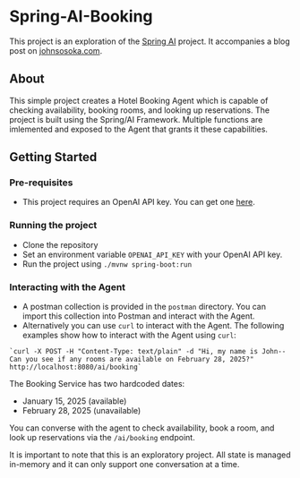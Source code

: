# Spring-AI-Booking

This project is an exploration of the [Spring AI](https://docs.spring.io/spring-ai/reference/index.html) project.
It accompanies a blog post on [johnsosoka.com](https://www.johnsosoka.com/blog/2024/03/24/Spring-AI.html).

## About

This simple project creates a Hotel Booking Agent which is capable of checking availability, booking rooms, and looking
up reservations. The project is built using the Spring/AI Framework. Multiple functions are imlemented and exposed to 
the Agent that grants it these capabilities.


## Getting Started

### Pre-requisites
* This project requires an OpenAI API key. You can get one [here](https://platform.openai.com/signup).

### Running the project
* Clone the repository
* Set an environment variable `OPENAI_API_KEY` with your OpenAI API key.
* Run the project using `./mvnw spring-boot:run`

### Interacting with the Agent
* A postman collection is provided in the `postman` directory. You can import this collection into Postman and interact with the Agent.
* Alternatively you can use `curl` to interact with the Agent. The following examples show how to interact with the Agent using `curl`:
```shell
`curl -X POST -H "Content-Type: text/plain" -d "Hi, my name is John--Can you see if any rooms are available on February 28, 2025?" http://localhost:8080/ai/booking`
```

The Booking Service has two hardcoded dates:
* January 15, 2025 (available)
* February 28, 2025 (unavailable)

You can converse with the agent to check availability, book a room, and look up reservations via the `/ai/booking` endpoint.

It is important to note that this is an exploratory project. All state is managed in-memory and it can only support one conversation at a time.